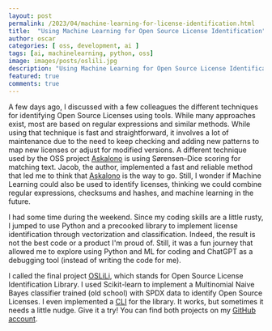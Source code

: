 ```yaml
---
layout: post
permalink: /2023/04/machine-learning-for-license-identification.html
title:  "Using Machine Learning for Open Source License Identification"
author: oscar
categories: [ oss, development, ai ]
tags: [ai, machinelearning, python, oss]
image: images/posts/oslili.jpg
description: "Using Machine Learning for Open Source License Identification"
featured: true
comments: true
---
```


A few days ago, I discussed with a few colleagues the different techniques for identifying Open Source Licenses using tools. While many approaches exist, most are based on regular expressions and similar methods. While using that technique is fast and straightforward, it involves a lot of maintenance due to the need to keep checking and adding new patterns to map new licenses or adjust for modified versions.
A different technique used by the OSS project [Askalono](https://github.com/jpeddicord/askalono) is using Sørensen–Dice scoring for matching text. Jacob, the author, implemented a fast and reliable method that led me to think that [Askalono](https://github.com/jpeddicord/askalono) is the way to go. Still, I wonder if Machine Learning could also be used to identify licenses, thinking we could combine regular expressions, checksums and hashes, and machine learning in the future.

I had some time during the weekend. Since my coding skills are a little rusty, I jumped to use Python and a precooked library to implement license identification through vectorization and classification. Indeed, the result is not the best code or a product I'm proud of. Still, it was a fun journey that allowed me to explore using Python and ML for coding and ChatGPT as a debugging tool (instead of writing the code for me).

I called the final project [OSLiLi](https://github.com/oscarvalenzuelab/oslili), which stands for Open Source License Identification Library. I used Scikit-learn to implement a Multinomial Naive Bayes classifier trained (old school) with SPDX data to identify Open Source Licenses. I even implemented a [CLI](https://github.com/oscarvalenzuelab/oslili-cli) for the library. It works, but sometimes it needs a little nudge. Give it a try! You can find both projects on my [GitHub account](https://github.com/oscarvalenzuelab/oslili).